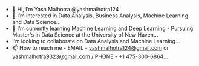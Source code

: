 - 👋 Hi, I’m Yash Malhotra @yashmalhotra124
- 👀 I’m interested in Data Analysis, Business Analysis, Machine Learning and Data Science...
- 🌱 I’m currently learning Machine Learning and Deep Learning - Pursuing Master's in Data Science at the University of New Haven...
- I’m looking to collaborate on Data Analysis and Machine Learning...
- 📫 How to reach me  - EMAIL - yashmalhotra124@gmail.com or yashmalhotra9323@gmail.com / PHONE - +1 475-300-6864...

<!---
yashmalhotra124/yashmalhotra124 is a ✨ special ✨ repository because its `README.md` (this file) appears on your GitHub profile.
You can click the Preview link to take a look at your changes.
--->
